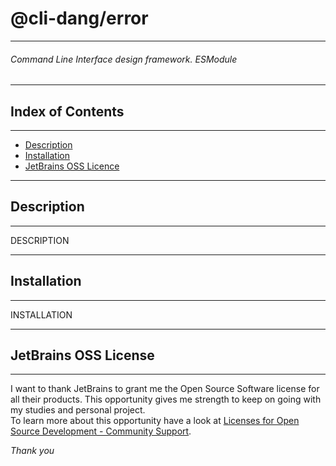 # @cli-dang/error

___

###### Command Line Interface design framework. ESModule

___

## Index of Contents

___

- [Description](#description)
- [Installation](#installation)
- [JetBrains OSS Licence](#jetbrains-oss-license)

___

## Description

___

DESCRIPTION

___

## Installation

___

INSTALLATION

___

## JetBrains OSS License

___

I want to thank JetBrains to grant me the Open Source Software license for all their products. This opportunity gives me
strength to keep on going with my studies and personal project.  
To learn more about this opportunity have a look
at [Licenses for Open Source Development - Community Support](https://www.jetbrains.com/community/opensource/).

_Thank you_

